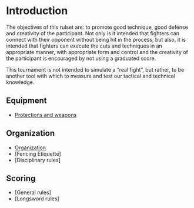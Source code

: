 # Introduction

The objectives of this rulset are: to promote good technique, good defense and creativity of the participant. Not only is it intended that fighters can connect with their opponent without being hit in the process, but also, it is intended that fighters can execute the cuts and techniques in an appropriate manner, with appropriate form and control and the creativity of the participant is encouraged by not using a graduated score.

This tournament is not intended to simulate a “real fight”, but rather, to be another tool with which to measure and test our tactical and technical knowledge.

## Equipment

- [Protections and weapons](02-Equipment.md)

## Organization

- [Organization](03-Organization.md)
- [Fencing Etiquette]
- [Disciplinary rules]

## Scoring
- [General rules]
- [Longsword rules]